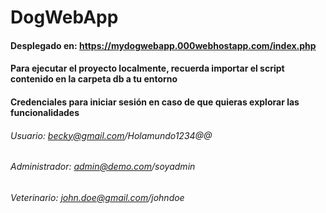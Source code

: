 # DogWebApp
#### Desplegado en: https://mydogwebapp.000webhostapp.com/index.php

#### Para ejecutar el proyecto localmente, recuerda importar el script contenido en la carpeta db a tu entorno 

#### Credenciales para iniciar sesión en caso de que quieras explorar las funcionalidades
###### Usuario: becky@gmail.com/Holamundo1234@@
###### Administrador: admin@demo.com/soyadmin
###### Veterinario: john.doe@gmail.com/johndoe
